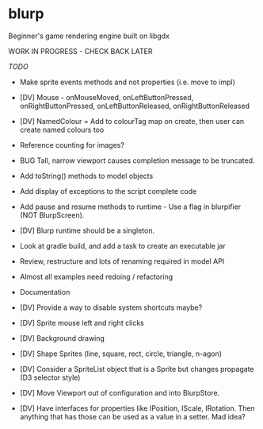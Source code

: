 # blurp
Beginner's game rendering engine built on libgdx

WORK IN PROGRESS - CHECK BACK LATER

*TODO*
* Make sprite events methods and not properties (i.e. move to impl)
* [DV] Mouse - onMouseMoved, onLeftButtonPressed, onRightButtonPressed, onLeftButtonReleased, onRightButtonReleased
* [DV] NamedColour = Add to colourTag map on create, then user can create named colours too
* Reference counting for images?
* BUG Tall, narrow viewport causes completion message to be truncated.
* Add toString() methods to model objects
* Add display of exceptions to the script complete code
* Add pause and resume methods to runtime - Use a flag in blurpifier (NOT BlurpScreen).
* [DV] Blurp runtime should be a singleton.
* Look at gradle build, and add a task to create an executable jar
* Review, restructure and lots of renaming required in model API
* Almost all examples need redoing / refactoring
* Documentation

* [DV] Provide a way to disable system shortcuts maybe?
* [DV] Sprite mouse left and right clicks
* [DV] Background drawing
* [DV] Shape Sprites (line, square, rect, circle, triangle, n-agon)
* [DV] Consider a SpriteList object that is a Sprite but changes propagate (D3 selector style)
* [DV] Move Viewport out of configuration and into BlurpStore.
* [DV] Have interfaces for properties like IPosition, IScale, IRotation. Then anything that has those can be used as a value in a setter. Mad idea?


